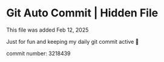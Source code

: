# Git Auto Commit | Hidden File

This file was added Feb 12, 2025

Just for fun and keeping my daily git commit active 🤪

commit number: 3218439
